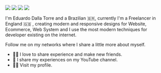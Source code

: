 

<!--
### Hi there 👋
**eduardodallatorre/eduardodallatorre** is a ✨ _special_ ✨ repository because its `README.md` (this file) appears on your GitHub profile.

Here are some ideas to get you started:

- 🔭 I’m currently working on ...
- 🌱 I’m currently learning ...
- 👯 I’m looking to collaborate on ...
- 🤔 I’m looking for help with ...
- 💬 Ask me about ...
- 📫 How to reach me: ...
- 😄 Pronouns: ...
- ⚡ Fun fact: ...
-->

[<img src="https://img.shields.io/badge/youtube-%2312100E.svg?&style=for-the-badge&logo=medium&logoColor=white" />](https://youtube.com/USERNAME)  [<img src="https://img.shields.io/badge/linkedin-%230077B5.svg?&style=for-the-badge&logo=linkedin&logoColor=white" />](https://www.linkedin.com/in/USERNAME/) [<img src = "https://img.shields.io/badge/instagram-%23E4405F.svg?&style=for-the-badge&logo=instagram&logoColor=white">](https://www.instagram.com/USERNAME/) [<img src = "https://img.shields.io/badge/facebook-%231877F2.svg?&style=for-the-badge&logo=facebook&logoColor=white">](https://www.facebook.com/USERNAME)


I'm Eduardo Dalla Torre and a Brazilian 🇧🇷, currently I'm a Freelancer in England 🇬🇧 ,  creating modern and responsive designs for Website, Ecommerce, Web System and I use the most modern techniques for developer existing on the internet.

Follow me on my networks where I share a little more about myself.

- 🙋‍♂️   I love to share experience and make new friends.
- 🎥   I share my experiences on my YouTube channel.
- 👨‍🎓   Visit my profile.
